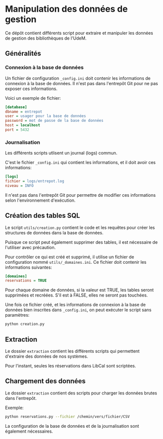 # Manipulation des données de gestion

Ce dépôt contient différents script pour extraire et manipuler les données de gestion des bibliothèques de l'UdeM.

## Généralités

### Connexion à la base de données

Un fichier de configuration `_config.ini` doit contenir les informations de connexion à la base de données. Il n'est pas dans l'entrepôt Git pour ne pas exposer ces informations.

Voici un exemple de fichier:

```ini
[database]
dbname = entrepot
user = usager pour la base de données
password = mot de passe de la base de données
host = localhost
port = 5432
```

### Journalisation

Les différents scripts utlisent un journal (logs) commun.

C'est le fichier `_config.ini` qui contient les informations, et il doit avoir ces informations:

```ini
[logs]
fichier = logs/entrepot.log
niveau = INFO
```

Il n'est pas dans l'entrepôt Git pour permettre de modifier ces informations selon l'environnement d'exécution.

## Création des tables SQL

Le script `utils/creation.py` contient le code et les requêtes pour créer les structures de données dans la base de données.

Puisque ce script peut également supprimer des tables, il est nécessaire de l'utiliser avec précaution.

Pour contrôler ce qui est créé et supprimé, il utilise un fichier de configuration nommé `utils/_domaines.ini`. Ce fichier doit contenir les informations suivantes:

```ini
[domaines]
reservations = TRUE
```

Pour chaque domaine de données, si la valeur est TRUE, les tables seront supprimées et recréées. S'il est à FALSE, elles ne seront pas touchées.

Une fois ce fichier créé, et les informations de connexion à la base de données bien inscrites dans `_config.ini`, on peut exécuter le script sans paramètres:

```bash
python creation.py
```

## Extraction

Le dossier `extraction` contient les différents scripts
qui permettent d'extraire des données de nos systèmes.

Pour l'instant, seules les réservations dans LibCal sont scriptées.

## Chargement des données

Le dossier `extraction` contient des scripts pour charger les données brutes dans l'entrepôt.

Exemple:

```bash
python reservations.py --fichier /chemin/vers/fichier/CSV
```

La configuration de la base de données et de la journalisation sont également nécessaires.
